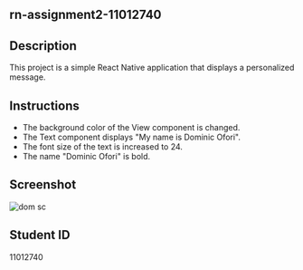 ## rn-assignment2-11012740

## Description

This project is a simple React Native application that displays a personalized message.

## Instructions

- The background color of the View component is changed.
- The Text component displays "My name is Dominic Ofori".
- The font size of the text is increased to 24.
- The name "Dominic Ofori" is bold.

## Screenshot

![dom sc](https://github.com/Rockbone2022/rn-assignment2-11012740/assets/171507122/22a6c36f-9932-4709-b64c-f1222599a040)


## Student ID

11012740
